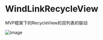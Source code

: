 # WindLinkRecycleView
MVP框架下的RecycleView的双列表的联动

![image](https://github.com/Simon986793021/WindLinkRecycleView/blob/master/app/src/main/res/drawable/GIF.gif)
